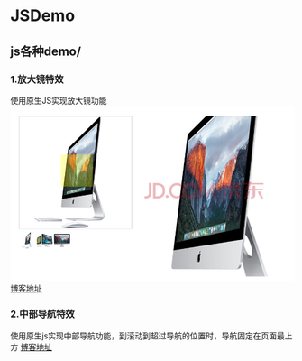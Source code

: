 # JSDemo
## js各种demo/<br>
### 1.放大镜特效<br>
使用原生JS实现放大镜功能<br>
![](https://github.com/yYohao/JSDemo/raw/master/放大镜/images/放大镜.png)<br>
[博客地址](https://blog.csdn.net/y429747705/article/details/81941885)
### 2.中部导航特效<br>
使用原生js实现中部导航功能，到滚动到超过导航的位置时，导航固定在页面最上方
[博客地址](https://blog.csdn.net/y429747705/article/details/81944484)

